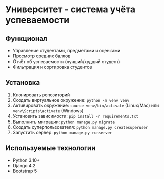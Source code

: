 # Университет - система учёта успеваемости

## Функционал
- Управление студентами, предметами и оценками
- Просмотр средних баллов
- Отчёт об успеваемости (лучший/худший студент)
- Фильтрация и сортировка студентов

## Установка
1. Клонировать репозиторий
2. Создать виртуальное окружение: `python -m venv venv`
3. Активировать окружение: `source venv/bin/activate` (Linux/Mac) или `venv\Scripts\activate` (Windows)
4. Установить зависимости: `pip install -r requirements.txt`
5. Выполнить миграции: `python manage.py migrate`
6. Создать суперпользователя: `python manage.py createsuperuser`
7. Запустить сервер: `python manage.py runserver`

## Используемые технологии
- Python 3.10+
- Django 4.2
- Bootstrap 5